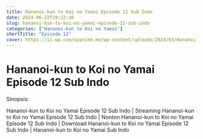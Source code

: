 ```yaml
---
title: Hananoi-kun to Koi no Yamai Episode 12 Sub Indo
date: 2024-06-22T19:22:16
slug: hananoi-kun-to-koi-no-yamai-episode-12-sub-indo
categories: ["Hananoi-kun to Koi no Yamai"]
shortTitle: "Episode 12"
cover: https://i1.wp.com/ayanime.me/wp-content/uploads/2024/03/Hananoi-kun-to-Koi-no-Yamai-768x1075-1.jpeg
---
```


# Hananoi-kun to Koi no Yamai Episode 12 Sub Indo

<iframe-loader iframe-src1="https://play.ayanime.me/include/fluidplayer/fluidplayer.php?VideoSrc1=&VideoType1=video%2Fmp4&VideoQuality1=480p&VideoSrc2=https%3A%2F%2Fdrive.google.com%2Ffile%2Fd%2F1JYl1H6ssxXyp2ijIlFCI9Z1N4G9aCb9Q%2Fpreview&VideoType2=video%2Fmp4&VideoQuality2=720p&VideoSrc3=https%3A%2F%2Fdrive.google.com%2Ffile%2Fd%2F1Gd2dG0WsNtl_fMRT2UB4BXABSKPe29yR%2Fpreview&VideoType3=video%2Fmp4&VideoQuality3=1080p&VideoSrc4=&VideoType4=&VideoQuality4=&VideoPoster=&VideoTrack1=&kind1=&srclang1=&label1=&default1=&VideoTrack2=&kind2=&srclang2=&label2=&default2=&player=fluid+player&server=Drive+API&api=&width=100%25&height=900px" iframe-src2="https://drive.google.com/file/d/1Gd2dG0WsNtl_fMRT2UB4BXABSKPe29yR/preview"></iframe-loader>

Sinopsis:
<p>Hananoi-kun to Koi no Yamai Episode 12 Sub Indo | Streaming Hananoi-kun to Koi no Yamai Episode 12 Sub Indo | Nonton Hananoi-kun to Koi no Yamai Episode 12 Sub Indo | Download Hananoi-kun to Koi no Yamai Episode 12 Sub Indo | Hananoi-kun to Koi no Yamai Sub Indo</p>

